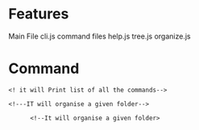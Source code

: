 # Features
Main File
       cli.js
command files
         help.js
         tree.js
         organize.js

# Command
<!---Help : node cli.js help---->
    <! it will Print list of all the commands-->
<!--Tree: node cli.js tree path(optional)default folder ka tree view-->
    <!---IT will organise a given folder-->
<!-- Organise : node .cli.js.organize path(optional)-->
          <!--It will organise a given folder>
     
